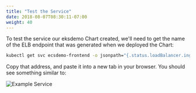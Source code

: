 ```yaml
---
title: "Test the Service"
date: 2018-08-07T08:30:11-07:00
weight: 40
---
```


To test the service our eksdemo Chart created, we'll need to get the name of the ELB endpoint that was generated when we deployed the Chart:

```sh
kubectl get svc ecsdemo-frontend -o jsonpath="{.status.loadBalancer.ingress[*].hostname}"; echo
```

Copy that address, and paste it into a new tab in your browser.  You should see something similar to:

![Example Service](/images/helm_micro/micro_example.png)
